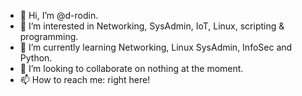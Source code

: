 - 👋 Hi, I’m @d-rodin.
- 👀 I’m interested in Networking, SysAdmin, IoT, Linux, scripting & programming.
- 🌱 I’m currently learning Networking, Linux SysAdmin, InfoSec and Python.
- 💞️ I’m looking to collaborate on nothing at the moment.
- 📫 How to reach me: right here!

<!---
d-rodin/d-rodin is a ✨ special ✨ repository because its `README.md` (this file) appears on your GitHub profile.
You can click the Preview link to take a look at your changes.
--->
